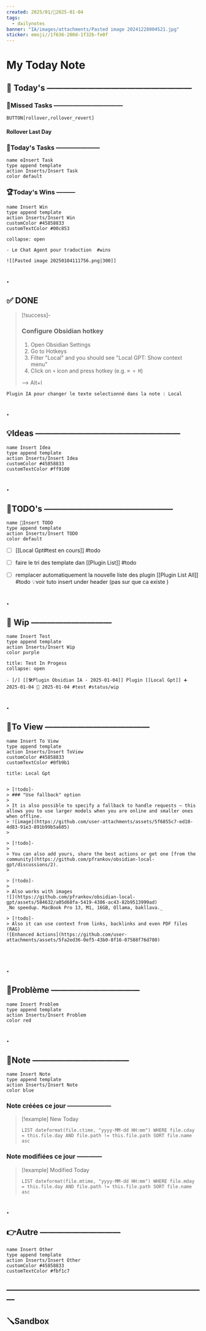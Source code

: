 ```yaml
---
created: 2025/01/📒2025-01-04
tags:
  - dailynotes
banner: "IA/images/attachments/Pasted image 20241228004521.jpg"
sticker: emoji//1f636-200d-1f32b-fe0f
---
```

# My Today Note

## 📅 Today's ——————————————————

### 🥷Missed Tasks ———————————

`BUTTON[rollover,rollover_revert]`
#### Rollover Last Day



### 🚀Today's Tasks ———————

```button
name ⚙️Insert Task
type append template
action Inserts/Insert Task
color default
```

### 🏆Today's Wins ———

```button
name Insert Win
type append template
action Inserts/Insert Win
customColor #45858833
customTextColor #00c853
```

```ad-success
collapse: open

- Le Chat Agent pour traduction  #wins 

![[Pasted image 20250104111756.png|300]]

```


## .
## ✅ DONE 

> [!success]-
> ### Configure Obsidian hotkey
> 
> 1. Open Obsidian Settings
> 2. Go to Hotkeys
> 3. Filter "Local" and you should see "Local GPT: Show context menu"
> 4. Click on `+` icon and press hotkey (e.g. `⌘ + M`)
> 
> --> Alt+I 


```ad-success
Plugin IA pour changer le texte selectionné dans la note : Local 
```
## .
## 💡Ideas ——————————————————

```button
name Insert Idea
type append template
action Inserts/Insert Idea
customColor #45858833
customTextColor #ff9100
```

## .
## 📎TODO's ————————————————

```button
name 📎Insert TODO
type append template
action Inserts/Insert TODO
color default
```

- [ ] [[Local Gpt#test en cours]] #todo 

- [ ] faire le tri des template dan [[Plugin List]] #todo 

- [ ] remplacer automatiquement la nouvelle liste des plugin [[Plugin List All]]  #todo 
      💡voir tuto insert under header (pas sur que ca existe )

## .
## 🚧 Wip ——————————

```button
name Insert Test
type append template
action Inserts/Insert Wip
color purple
```

```ad-example
title: Test In Progess
collapse: open

- [/] [[🛠️Plugin Obsidian IA - 2025-01-04]] Plugin [[Local Gpt]] ➕ 2025-01-04 🛫 2025-01-04 #test #status/wip  

```


## .
## 👀To View —————————————

```button
name Insert To View
type append template
action Inserts/Insert ToView
customColor #45858833
customTextColor #0fb9b1
```


```ad-hint
title: Local Gpt


> [!todo]-
> ### "Use fallback" option
> 
> It is also possible to specify a fallback to handle requests — this allows you to use larger models when you are online and smaller ones when offline.  
> ![image](https://github.com/user-attachments/assets/5f6855c7-ed10-4d83-91e3-891b99b5a605)
> 

> [!todo]-
> 
> You can also add yours, share the best actions or get one [from the community](https://github.com/pfrankov/obsidian-local-gpt/discussions/2).
> 

> [!todo]-
> 
> Also works with images  
![](https://github.com/pfrankov/obsidian-local-gpt/assets/584632/a05d68fa-5419-4386-ac43-82b9513999ad)  
_No speedup. MacBook Pro 13, M1, 16GB, Ollama, bakllava._

> [!todo]-
> Also it can use context from links, backlinks and even PDF files (RAG)  
![Enhanced Actions](https://github.com/user-attachments/assets/5fa2ed36-0ef5-43b0-8f16-07588f76d780)



```

## .
## 🚨Problème ———————————

```button
name Insert Problem
type append template
action Inserts/Insert Problem
color red
```

## .
## 📝Note ————————————

```button
name Insert Note
type append template
action Inserts/Insert Note
color blue
```

### Note créées ce jour ———————
> [!example] New Today
> ```dataview
> LIST dateformat(file.ctime, "yyyy-MM-dd HH:mm") WHERE file.cday = this.file.day AND file.path != this.file.path SORT file.name asc
> ```
> 
### Note modifiées ce jour ————
> [!example] Modified Today
> ```dataview 
> LIST dateformat(file.mtime, "yyyy-MM-dd HH:mm") WHERE file.mday = this.file.day AND file.path != this.file.path SORT file.name asc
> ```
> 

## .
## 👉Autre ——————————

```button
name Insert Other
type append template
action Inserts/Insert Other
customColor #45858833
customTextColor #fbf1c7
```


## —————————————————————————
## 🪛Sandbox 


